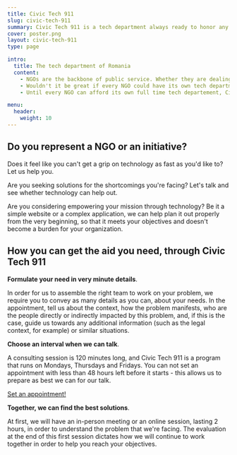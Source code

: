 ```yaml
---
title: Civic Tech 911
slug: civic-tech-911
summary: Civic Tech 911 is a tech department always ready to honor any request for help
cover: poster.png
layout: civic-tech-911
type: page

intro:
  title: The tech department of Romania
  content:
    - NGOs are the backbone of public service. Whether they are dealing with issues of understaffing, underfinancing and overstretching, their struggles impacts us all.
    - Wouldn't it be great if every NGO could have its own tech department helping it become more efficient, automate time consuming processes and reach out to a wider audience so it can attain its mission better?
    - Until every NGO can afford its own full time tech departement, CivicTech 911 is the on call tech department that every NGO in Romania can access.

menu:
  header:
    weight: 10
---
```


## Do you represent a NGO or an initiative?
Does it feel like you can't get a grip on technology as fast as you'd like to? Let us help you.

Are you seeking solutions for the shortcomings you're facing? Let's talk and see whether technology can help out.

Are you considering empowering your mission through technology? Be it a simple website or a complex application, we can help plan it out properly from the very beginning, so that it meets your objectives and doesn't become a burden for your organization. 

## How you can get the aid you need, through Civic Tech 911

<span class="has-background-warning">**Formulate your need in very minute details**.</span>

In order for us to assemble the right team to work on your problem, we require you to convey as many details as you can, about your needs. In the appointment, tell us about the context, how the problem manifests, who are the people directly or indirectly impacted by this problem, and, if this is the case, guide us towards any additional information (such as the legal context, for example) or similar situations.

<span class="has-background-warning">**Choose an interval when we can talk**.</span>

A consulting session is 120 minutes long, and Civic Tech 911 is a program that runs on Mondays, Thursdays and Fridays. You can not set an appointment with less than 48 hours left before it starts - this allows us to prepare as best we can for our talk. 

<a class="button is-success" href="https://calendly.com/civictech911" target="_blank" rel="noopener noreferrer">Set an appointment!</a>

<span class="has-background-warning">**Together, we can find the best solutions**.</span>

At first, we will have an in-person meeting or an online session, lasting 2 hours, in order to understand the problem that we're facing. The evaluation at the end of this first session dictates how we will continue to work together in order to help you reach your objectives. 
